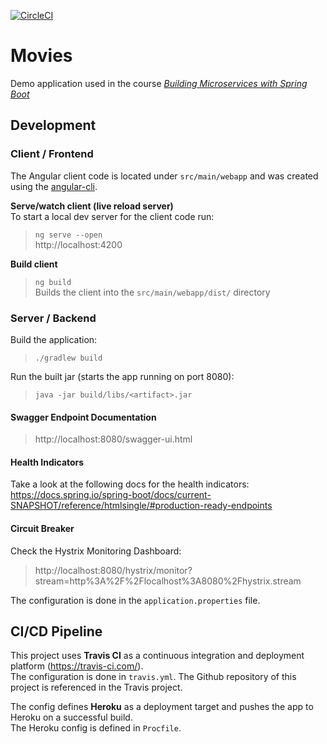 [![CircleCI](https://circleci.com/gh/ynnckth/movies.svg?style=svg)](https://circleci.com/gh/ynnckth/movies)

# Movies
Demo application used in the course [*Building Microservices with Spring Boot*](https://github.com/ynnckth/building-microservices)


## Development

### Client / Frontend

The Angular client code is located under `src/main/webapp`
and was created using the [angular-cli](https://cli.angular.io/).

**Serve/watch client (live reload server)**  
To start a local dev server for the client code run:  
> `ng serve --open`    
http://localhost:4200

**Build client**
> `ng build`   
Builds the client into the `src/main/webapp/dist/` directory

### Server / Backend

Build the application: 
> `./gradlew build`

Run the built jar (starts the app running on port 8080):
> `java -jar build/libs/<artifact>.jar`

#### Swagger Endpoint Documentation
> http://localhost:8080/swagger-ui.html

#### Health Indicators
Take a look at the following docs for the health indicators:  
https://docs.spring.io/spring-boot/docs/current-SNAPSHOT/reference/htmlsingle/#production-ready-endpoints

#### Circuit Breaker
Check the Hystrix Monitoring Dashboard:  
> http://localhost:8080/hystrix/monitor?stream=http%3A%2F%2Flocalhost%3A8080%2Fhystrix.stream

The configuration is done in the `application.properties` file.



## CI/CD Pipeline
This project uses **Travis CI** as a continuous integration and deployment platform (https://travis-ci.com/).  
The configuration is done in `travis.yml`. The Github repository of this project is referenced in the Travis project.

The config defines **Heroku** as a deployment target and pushes the app to Heroku on a successful build.  
The Heroku config is defined in `Procfile`.

